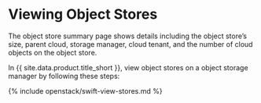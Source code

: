 # Viewing Object Stores

The object store summary page shows details including the object store’s
size, parent cloud, storage manager, cloud tenant, and the number of
cloud objects on the object store.

In {{ site.data.product.title_short }}, view object stores on a object storage manager by
following these steps:

{% include openstack/swift-view-stores.md %}
